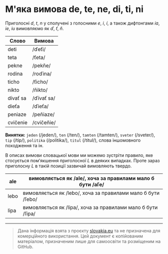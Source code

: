 # М'яка вимова de, te, ne, di, ti, ni

Приголосні _d_, _t_, _n_ у сполучені з голосними _e_, _i_, _í_, а також дифтонгами _ia_, _ie_, _iu_ вимовляємо як _ď_, _ť_, _ň_.


| Слово     | Вимова     |
| -------- | ---------- |
| deti     | /ďeťi/     |
| teta     | /ťeta/     |
| pekne    | /pekňe/    |
| rodina   | /roďina/   |
| ticho    | /ťicho/    |
| nikto    | /ňikto/    |
| dívať sa | /ďívať sa/ |
| dieťa    | /ďieťa/    |
| peniaze  | /peňiaze/  |
| cvičenie | /cvičeňie/ |

**Винятки:** `jeden` (/jeden/), `ten` (/ten/), `tamten` (/tamten/), `sveter` (/sveter/), `tip` (/tip/), `politika` (/politika/), `titul` (/titul/), слова іншомовного походження та ін.

В описах вимови словацької мови ми можемо зустріти правило, яке стосується пом'якшення приголосної _L_ в деяких випадках. Проте зараз приголосну _L_ в такій позиції зазвичай вимовляють твердо.

| ale  | вимовляється як /ale/, хоча за правилами мало б бути /aľe/   |  
| ---- | ------------------------------------------------------------ |  
| lebo | вимовляється як /lebo/, хоча за правилами мало б бути /ľebo/ |  
| lipa | вимовляється як /lipa/, хоча за правилами мало б бути /ľipa/ |  

--- 

> Дана інформація взята з проєкту [slovakia.eu](https://slovake.eu/) та не призначена для комерційного використання. Цей документ є копійованим матеріалом, призначеним лише для самоосвіти та розміщеним на GitHub.
